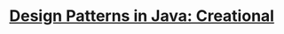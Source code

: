 # [Design Patterns in Java: Creational](https://app.pluralsight.com/library/courses/design-patterns-java-creational/table-of-contents)
